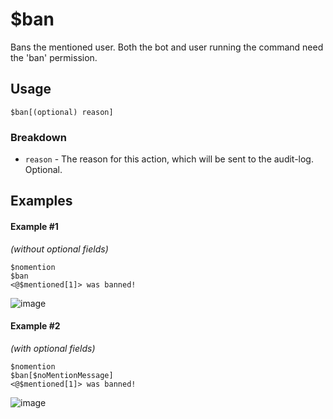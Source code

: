 # $ban
Bans the mentioned user. Both the bot and user running the command need the 'ban' permission.

## Usage
```
$ban[(optional) reason]
```

### Breakdown
- `reason` - The reason for this action, which will be sent to the audit-log. Optional.

## Examples
#### Example #1
*(without optional fields)*
```
$nomention
$ban
<@$mentioned[1]> was banned!
```
![image](https://user-images.githubusercontent.com/69215413/119858159-32da8480-bee2-11eb-922d-0fb05a5aa7c9.png)

#### Example #2
*(with optional fields)*
```
$nomention
$ban[$noMentionMessage]
<@$mentioned[1]> was banned!
```
![image](https://user-images.githubusercontent.com/69215413/119860514-661e1300-bee4-11eb-965e-e3c7fa78b5ca.png)
